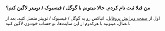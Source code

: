 
### من قبلا ثبت نام کردم. حالا میتونم با گوگل / فیسبوک / توییتر لاگین کنم؟ ###
اول از [صفحه ویرایش پروفایل](https://atbox.io/profile/edit/accounts)، اتباکس رو به گوگل / فیسبوک / توییتر متصل کنید. بعد از اتصال، میتونید با هرکدوم از این سایت‌ها، تو حساب خودتون لاگین کنید.
